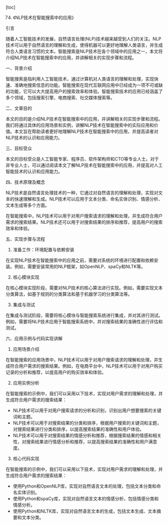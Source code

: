 
[toc]                    
                
                
74. 《NLP技术在智能搜索中的应用》

引言

随着人工智能技术的发展，自然语言处理(NLP)技术越来越受到人们的关注。NLP技术可以用于自然语言的理解和生成，使得机器可以更好地理解人类语言，并生成符合人类语言习惯的文本。智能搜索是NLP技术在各个领域中的应用之一，本文将介绍NLP技术在智能搜索中的应用，并讲解相关的实现步骤和流程。

一、背景介绍

智能搜索是指利用人工智能技术，通过计算机对人类语言的理解和处理，实现快速、准确地搜索信息的功能。智能搜索在现代互联网应用中已经成为一项不可或缺的功能，它可以大大提高用户的搜索效率和体验。智能搜索技术的应用已经涵盖了多个领域，包括搜索引擎、电商搜索、社交媒体搜索等。

二、文章目的

本文的目的是介绍NLP技术在智能搜索中的应用，并讲解相关的实现步骤和流程。我们将通过具体的应用场景和实例，讲解NLP技术在智能搜索中的实际应用和价值。本文旨在帮助读者更好地理解NLP技术在智能搜索中的应用，并提高读者对NLP技术的认识和应用能力。

三、目标受众

本文的目标受众是人工智能专家、程序员、软件架构师和CTO等专业人士。对于非专业人士，可以通过阅读本文了解NLP技术在智能搜索中的应用，并提高对人工智能技术的认识和应用能力。

四、技术原理及概念

NLP技术是自然语言处理技术的一种，它通过对自然语言的理解和处理，实现对文本的快速理解和生成。NLP技术可以应用于文本分类、命名实体识别、情感分析、文本生成等多个方面。

在智能搜索中，NLP技术可以用于对用户搜索请求的理解和处理，并生成符合用户需求的搜索结果。NLP技术还可以用于对搜索结果的排序和推荐，提高用户的搜索效率和体验。

五、实现步骤与流程

1. 准备工作：环境配置与依赖安装

在实现NLP技术在智能搜索中的应用之前，需要对系统的环境进行配置和依赖安装。例如，需要安装常用的NLP框架，如OpenNLP、spaCy和NLTK等。

2. 核心模块实现

在核心模块实现阶段，需要对NLP技术的核心算法进行实现。例如，需要实现文本分类算法，如基于规则的分类算法和基于机器学习的分类算法等。

3. 集成与测试

在集成与测试阶段，需要将核心模块与智能搜索系统进行集成，并对其进行测试。例如，需要将NLP技术应用于智能搜索系统中，并对搜索结果的准确性进行评估和测试。

六、应用示例与代码实现讲解

1. 应用场景介绍

在智能搜索的应用场景中，NLP技术可以用于对用户搜索请求的理解和处理，并生成符合用户需求的搜索结果。例如，在电商平台中，NLP技术可以用于对用户购买记录的分析和推荐，以提高用户的购买效率和体验。

2. 应用实例分析

在智能搜索的示例中，我们可以采用以下技术，实现对用户需求的理解和处理，并生成符合用户需求的搜索结果：

- NLP技术可以用于对用户搜索请求的分析和识别，识别出用户想要搜索的关键词和主题。
- NLP技术可以用于对搜索结果的分类和排序，根据用户搜索的关键词和主题，对搜索结果进行分类和排序，以提高搜索结果的准确性和用户体验。
- NLP技术可以用于对搜索结果的情感分析和推荐，根据搜索结果的情感和相关性，对搜索结果进行情感分析和推荐，以提高搜索结果的准确性和用户满意度。

3. 核心代码实现

在智能搜索的示例中，我们可以采用以下技术，实现对用户需求的理解和处理，并生成符合用户需求的搜索结果：

- 使用Python和OpenNLP库，实现对自然语言文本的处理，包括文本分类和命名实体识别。
- 使用Python和spaCy库，实现对自然语言文本的情感分析，包括情感分类和情感分析。
- 使用Python和NLTK库，实现对自然语言文本的生成，包括文本生成、文本摘要和文本分类。

